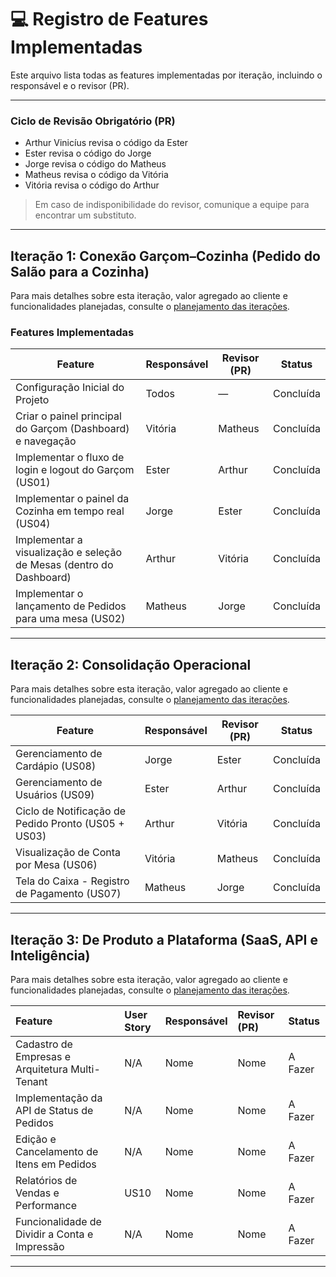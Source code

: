 # 💻 Registro de Features Implementadas

Este arquivo lista todas as features implementadas por iteração, incluindo o responsável e o revisor (PR).

---
### Ciclo de Revisão Obrigatório (PR)

- Arthur Vinicíus revisa o código da Ester  
- Ester revisa o código do Jorge  
- Jorge revisa o código do Matheus  
- Matheus revisa o código da Vitória  
- Vitória revisa o código do Arthur  

> Em caso de indisponibilidade do revisor, comunique a equipe para encontrar um substituto.
---

## Iteração 1: Conexão Garçom–Cozinha (Pedido do Salão para a Cozinha)
Para mais detalhes sobre esta iteração, valor agregado ao cliente e funcionalidades planejadas, consulte o [planejamento das iterações](planejamento.md).

### Features Implementadas

| Feature | Responsável | Revisor (PR) | Status |
|---------|-------------|--------------|--------|
| Configuração Inicial do Projeto | Todos | — | Concluída |
| Criar o painel principal do Garçom (Dashboard) e navegação | Vitória | Matheus | Concluída |
| Implementar o fluxo de login e logout do Garçom (US01) | Ester | Arthur | Concluída |
| Implementar o painel da Cozinha em tempo real (US04) | Jorge | Ester | Concluída |
| Implementar a visualização e seleção de Mesas (dentro do Dashboard) | Arthur | Vitória | Concluída |
| Implementar o lançamento de Pedidos para uma mesa (US02) | Matheus | Jorge | Concluída |

---

## Iteração 2: Consolidação Operacional
Para mais detalhes sobre esta iteração, valor agregado ao cliente e funcionalidades planejadas, consulte o [planejamento das iterações](planejamento.md).

| Feature | Responsável | Revisor (PR) | Status |
|---------|-------------|--------------|--------|
| Gerenciamento de Cardápio (US08) | Jorge | Ester | Concluída |
| Gerenciamento de Usuários (US09) | Ester | Arthur | Concluída |
| Ciclo de Notificação de Pedido Pronto (US05 + US03) | Arthur | Vitória | Concluída |
| Visualização de Conta por Mesa (US06) | Vitória | Matheus | Concluída |
| Tela do Caixa - Registro de Pagamento (US07) | Matheus | Jorge | Concluída |

---

## Iteração 3: De Produto a Plataforma (SaaS, API e Inteligência)

Para mais detalhes sobre esta iteração, valor agregado ao cliente e funcionalidades planejadas, consulte o [planejamento das iterações](planejamento.md).


| Feature | User Story | Responsável | Revisor (PR) | Status |
| :--- | :--- | :--- | :--- | :--- |
| Cadastro de Empresas e Arquitetura Multi-Tenant | N/A | Nome | Nome | A Fazer |
| Implementação da API de Status de Pedidos | N/A | Nome | Nome | A Fazer |
| Edição e Cancelamento de Itens em Pedidos | N/A | Nome | Nome | A Fazer |
| Relatórios de Vendas e Performance | US10 | Nome | Nome | A Fazer |
| Funcionalidade de Dividir a Conta e Impressão | N/A | Nome | Nome | A Fazer |

---

